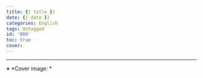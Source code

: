 ```yaml
---
title: {{ title }}
date: {{ date }}
categories: English
tags: Untagged
id: '000'
toc: true
cover:
---
```






----
<span class="is-size-7">

※ *Cover image: *

</span>